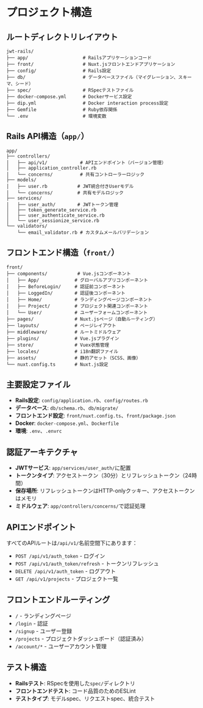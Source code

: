 # プロジェクト構造

## ルートディレクトリレイアウト

```
jwt-rails/
├── app/                    # Railsアプリケーションコード
├── front/                  # Nuxt.jsフロントエンドアプリケーション
├── config/                 # Rails設定
├── db/                     # データベースファイル（マイグレーション、スキーマ、シード）
├── spec/                   # RSpecテストファイル
├── docker-compose.yml      # Dockerサービス設定
├── dip.yml                 # Docker interaction process設定
├── Gemfile                 # Ruby依存関係
└── .env                    # 環境変数
```

## Rails API構造（`app/`）

```
app/
├── controllers/
│   ├── api/v1/            # APIエンドポイント（バージョン管理）
│   ├── application_controller.rb
│   └── concerns/          # 共有コントローラーロジック
├── models/
│   ├── user.rb           # JWT統合付きUserモデル
│   └── concerns/         # 共有モデルロジック
├── services/
│   ├── user_auth/        # JWTトークン管理
│   ├── token_generate_service.rb
│   ├── user_authenticate_service.rb
│   └── user_sessionize_service.rb
└── validators/
    └── email_validator.rb # カスタムメールバリデーション
```

## フロントエンド構造（`front/`）

```
front/
├── components/           # Vue.jsコンポーネント
│   ├── App/             # グローバルアプリコンポーネント
│   ├── BeforeLogin/     # 認証前コンポーネント
│   ├── LoggedIn/        # 認証後コンポーネント
│   ├── Home/            # ランディングページコンポーネント
│   ├── Project/         # プロジェクト関連コンポーネント
│   └── User/            # ユーザーフォームコンポーネント
├── pages/               # Nuxt.jsページ（自動ルーティング）
├── layouts/             # ページレイアウト
├── middleware/          # ルートミドルウェア
├── plugins/             # Vue.jsプラグイン
├── store/               # Vuex状態管理
├── locales/             # i18n翻訳ファイル
├── assets/              # 静的アセット（SCSS、画像）
└── nuxt.config.ts       # Nuxt.js設定
```

## 主要設定ファイル

- **Rails設定**: `config/application.rb`、`config/routes.rb`
- **データベース**: `db/schema.rb`、`db/migrate/`
- **フロントエンド設定**: `front/nuxt.config.ts`、`front/package.json`
- **Docker**: `docker-compose.yml`、`Dockerfile`
- **環境**: `.env`、`.envrc`

## 認証アーキテクチャ

- **JWTサービス**: `app/services/user_auth/`に配置
- **トークンタイプ**: アクセストークン（30分）とリフレッシュトークン（24時間）
- **保存場所**: リフレッシュトークンはHTTP-onlyクッキー、アクセストークンはメモリ
- **ミドルウェア**: `app/controllers/concerns/`で認証処理

## APIエンドポイント

すべてのAPIルートは`/api/v1/`名前空間下にあります：
- `POST /api/v1/auth_token` - ログイン
- `POST /api/v1/auth_token/refresh` - トークンリフレッシュ
- `DELETE /api/v1/auth_token` - ログアウト
- `GET /api/v1/projects` - プロジェクト一覧

## フロントエンドルーティング

- `/` - ランディングページ
- `/login` - 認証
- `/signup` - ユーザー登録
- `/projects` - プロジェクトダッシュボード（認証済み）
- `/account/*` - ユーザーアカウント管理

## テスト構造

- **Railsテスト**: RSpecを使用した`spec/`ディレクトリ
- **フロントエンドテスト**: コード品質のためのESLint
- **テストタイプ**: モデルspec、リクエストspec、統合テスト
